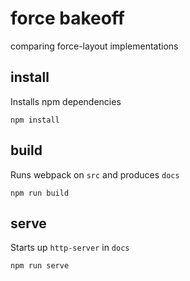# force bakeoff

comparing force-layout implementations

## install
Installs npm dependencies

```
npm install
```

## build
Runs webpack on `src` and produces `docs`

```
npm run build
```

## serve
Starts up `http-server` in `docs`
```
npm run serve
```